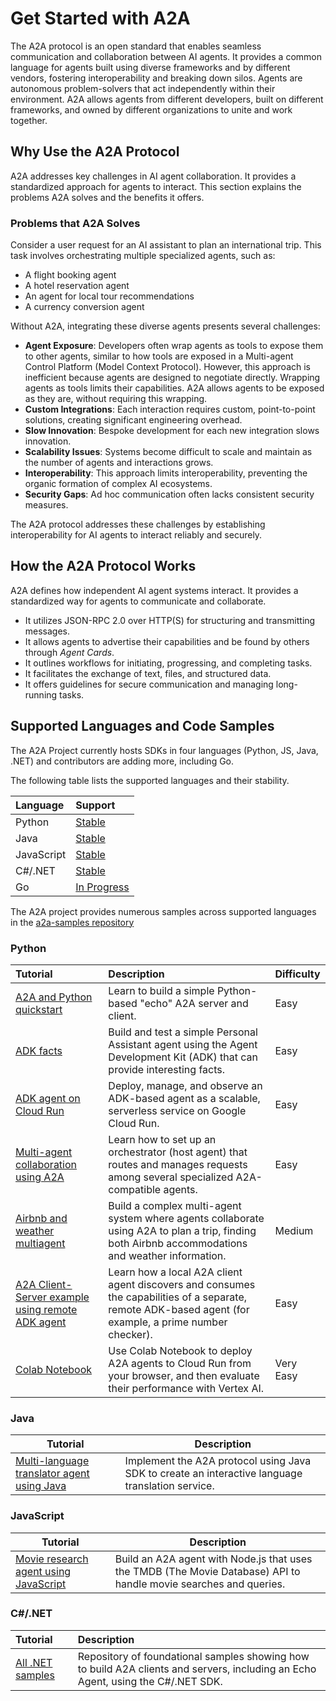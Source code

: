 # Get Started with A2A

The A2A protocol is an open standard that enables seamless communication and
collaboration between AI agents. It provides a common language for agents built
using diverse frameworks and by different vendors, fostering interoperability
and breaking down silos. Agents are autonomous problem-solvers that act
independently within their environment. A2A allows agents from different
developers, built on different frameworks, and owned by different organizations
to unite and work together.

## Why Use the A2A Protocol

A2A addresses key challenges in AI agent collaboration. It provides
a standardized approach for agents to interact. This section explains the
problems A2A solves and the benefits it offers.

### Problems that A2A Solves

Consider a user request for an AI assistant to plan an international trip. This
task involves orchestrating multiple specialized agents, such as:

- A flight booking agent
- A hotel reservation agent
- An agent for local tour recommendations
- A currency conversion agent

Without A2A, integrating these diverse agents presents several challenges:

- **Agent Exposure**: Developers often wrap agents as tools to expose them to
    other agents, similar to how tools are exposed in a Multi-agent Control
    Platform (Model Context Protocol). However, this approach is inefficient because agents are
    designed to negotiate directly. Wrapping agents as tools limits their capabilities.
    A2A allows agents to be exposed as they are, without requiring this wrapping.
- **Custom Integrations**: Each interaction requires custom, point-to-point
    solutions, creating significant engineering overhead.
- **Slow Innovation**: Bespoke development for each new integration slows
    innovation.
- **Scalability Issues**: Systems become difficult to scale and maintain as
    the number of agents and interactions grows.
- **Interoperability**: This approach limits interoperability,
    preventing the organic formation of complex AI ecosystems.
- **Security Gaps**: Ad hoc communication often lacks consistent security
    measures.

The A2A protocol addresses these challenges by establishing interoperability for
AI agents to interact reliably and securely.

## How the A2A Protocol Works

A2A defines how independent AI agent systems interact. It provides
a standardized way for agents to communicate and collaborate.

- It utilizes JSON-RPC 2.0 over HTTP(S) for structuring and transmitting messages.
- It allows agents to advertise their capabilities and be found by others through *Agent Cards*.
- It outlines workflows for initiating, progressing, and completing tasks.
- It facilitates the exchange of text, files, and structured data.
- It offers guidelines for secure communication and managing long-running tasks.

## Supported Languages and Code Samples

The A2A Project currently hosts SDKs in four languages (Python, JS, Java, .NET)
and contributors are adding more, including Go.

The following table lists the supported languages and their stability.

| Language   | Support  |
| :--------- | :------- |
| Python     | [Stable](https://github.com/a2aproject/a2a-python) |
| Java       | [Stable](https://github.com/a2aproject/a2a-java)   |
| JavaScript | [Stable](https://github.com/a2aproject/a2a-js)     |
| C#/.NET    | [Stable](https://github.com/a2aproject/a2a-dotnet) |
| Go         | [In Progress](https://github.com/a2aproject/a2a-go)|

The A2A project provides numerous samples across supported languages in the [a2a-samples repository](https://github.com/a2aproject/a2a-samples)

### Python

Tutorial | Description | Difficulty
:------- | :--- | :---------
[A2A and Python quickstart](./python/1-introduction.md) | Learn to build a simple Python-based "echo" A2A server and client.  | Easy
[ADK facts](https://github.com/a2aproject/a2a-samples/tree/main/samples/python/agents/adk_facts) | Build and test a simple Personal Assistant agent using the Agent Development Kit (ADK) that can provide interesting facts. | Easy
[ADK agent on Cloud Run](https://github.com/a2aproject/a2a-samples/tree/main/samples/python/agents/adk_cloud_run) | Deploy, manage, and observe an ADK-based agent as a scalable, serverless service on Google Cloud Run.| Easy
[Multi-agent collaboration using A2A](https://github.com/a2aproject/a2a-samples/tree/50b7363f11477f400520affef4ac748e5117fee2/demo) | Learn how to set up an orchestrator (host agent) that routes and manages requests among several specialized A2A-compatible agents. | Easy
[Airbnb and weather multiagent](https://github.com/a2aproject/a2a-samples/tree/main/samples/python/agents/airbnb_planner_multiagent) | Build a complex multi-agent system where agents collaborate using A2A to plan a trip, finding both Airbnb accommodations and weather information. | Medium 
[A2A Client-Server example using remote ADK agent](https://google.github.io/adk-docs/a2a/) | Learn how a local A2A client agent discovers and consumes the capabilities of a separate, remote ADK-based agent (for example, a prime number checker). | Easy
[Colab Notebook](https://github.com/a2aproject/a2a-samples/blob/main/notebooks/multi_agents_eval_with_cloud_run_deployment.ipynb) | Use Colab Notebook to deploy A2A agents to Cloud Run from your browser, and then evaluate their performance with Vertex AI. | Very Easy

### Java

Tutorial | Description
------------|-----------
[Multi-language translator agent using Java](https://github.com/a2aproject/a2a-samples/tree/main/samples/java) | Implement the A2A protocol using Java SDK to create an interactive language translation service.

### JavaScript

Tutorial | Description
------------|-----
[Movie research agent using JavaScript](https://github.com/a2aproject/a2a-samples/tree/main/samples/js) | Build an A2A agent with Node.js that uses the TMDB (The Movie Database) API to handle movie searches and queries.

### C#/.NET

Tutorial         | Description
:---------------------|:-------------------------------------------------------------------
[All .NET samples](https://github.com/a2aproject/a2a-dotnet/tree/main/samples)  | Repository of foundational samples showing how to build A2A clients and servers, including an Echo Agent, using the C#/.NET SDK.

